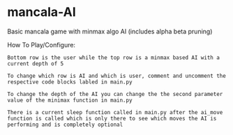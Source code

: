 # mancala-AI
 Basic mancala game with minmax algo AI (includes alpha beta pruning)

How To Play/Configure:
    
    Bottom row is the user while the top row is a minmax based AI with a current depth of 5

    To change which row is AI and which is user, comment and uncomment the respective code blocks labled in main.py

    To change the depth of the AI you can change the the second parameter value of the minimax function in main.py

    There is a current sleep function called in main.py after the ai_move function is called which is only there to see which moves the AI is performing and is completely optional
